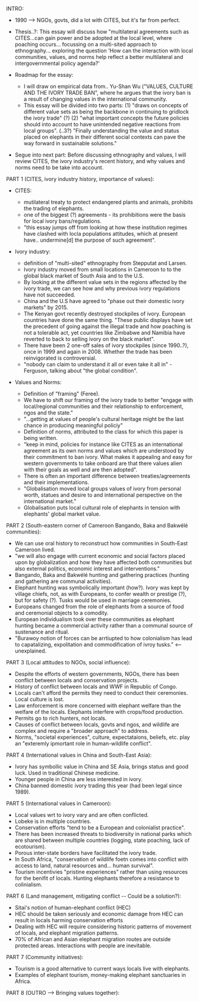 INTRO:
* 1990 --> NGOs, govts, did a lot with CITES, but it's far from perfect.

* Thesis..?: This essay will discuss how "multilateral agreements such as CITES...can gain power and be adopted at the local level, where poaching occurs... focussing on a multi-sited approach to ethnography... exploring the question 'How can the interaction with local communities, values, and norms help reflect a better multilateral and intergovernmental policy agenda?'

* Roadmap for the essay:
	* I will draw on empirical data from.. Yu-Shan Wu ("VALUES, CULTURE AND THE IVORY TRADE BAN", where he argues that the ivory ban is a result of changing values in the international community.
	* This essay will be divided into two parts:
		(1) "draws on concepts of different value sets as being the backbone in continuing to gridlock the ivory trade" (?)
		(2) "what important concepts the future policies should into account to have unintended negative reactions from local groups".
		(..3?) "Finally understanding the value and status placed on elephants in their different social contexts can pave the way forward in sustainable solutions."

* Segue into next part: Before discussing ethnography and values, I will review CITES, the ivory industry's recent history, and why values and norms need to be take into account.

PART 1 (CITES, ivory industry history, importance of values):

* CITES:
	* mutilateral treaty to protect endangered plants and animals, prohibits the trading of elephants. 
	* one of the biggest (?) agreements - its prohibitions were the basis for local ivory bans/regulations. 
	* "this essay jumps off from looking at how these institution regimes have clashed with locla populations attitudes, which at present have.. undermine[d] the purpose of such agreement".

* Ivory industry:
	* definition of "multi-sited" ethnography from Stepputat and Larsen.
	* Ivory industry moved from small locations in Cameroon to to the global black market of South Asia and to the U.S.
	* By looking at the different value sets in the regions affected by the ivory trade, we can see how and why previous ivory regulations have not succeeded.
	* China and the U.S have agreed to "phase out their domestic ivory markets" by 2015. 
	* The Kenyan govt recently destroyed stockpiles of ivory. European countries have done the same thing. "These public displays have set the precedent of going against the illegal trade and how poaching is not a tolerable act, yet countries like Zimbabwe and Namibia have reverted to back to selling ivory on the black market". 
	* There have been 2 one-off sales of ivory stockpiles (since 1990..?), once in 1999 and again in 2008. Whether the trade has been reinvigorated is controversial.
	* "nobody can claim to understand it all or even take it all in" - Ferguson, talking about "the global condition". 

* Values and Norms:
	* Definition of "framing" (Feree).
	* We have to shift our framing of the ivory trade to better "engage with local/regional communities and their relationship to enforcement, ngos and the state."
	* "...getting at values of people's cultural heritage might be the last chance in producing meaningful policiy" 
	* Definition of norms, attributed to the class for which this paper is being written.
	* "keep in mind, policies for instance like CITES as an international agreement  as its own norms and values  which are understood by their commitment to ban ivory. What makes it appealing and easy for western governments to take onboard are that there values alien with their goals as well and are then adopted".
	* There is often an important difference between treaties/agreements and their implementations.
	* "Globalisation moved local groups values of ivory from personal worth, statues and desire to and international perspective on the international market."
	* Globalisation puts local cultural role of elephants in tension with elephants' global market value.

PART 2 (South-eastern corner of Cameroon Bangando, Baka and Bakwélé communities):

* We can use oral history to reconstruct how communities in South-East Cameroon lived. 
* "we will also engage with current  economic and social factors placed upon by globalization and how they have affected both communities but also external politics, economic interest and interventions."
* Bangando, Baka and Bakwélé hunting and gathering practices (hunting and gathering are communal activities).
* Elephant hunting was symbolically important (how?). Ivory was kept by village chiefs, not, as with Europeans, to confer wealth or prestige (?), but for safety (?). Tusks would be used in marriage ceremonies. 
* Europeans changed from the role of elephants from a source of food and ceremonial objects to a comodity.
* European individualism took over these communities as elephant hunting became a commercial activity rather than a communal source of sustenance and ritual. 
* "Burawoy notion of forces can be arrtiupted to how colonialism  has lead to capatalizing, expolitation and commodification of ivroy tusks." <-- unexplained.

PART 3 (Local attitudes to NGOs, social influence):
* Despite the efforts of western governments, NGOs, there has been conflict between locals and conservation projects. 
* History of conflict between locals and WWF in Republic of Congo. 
* Locals can't afford the permits they need to conduct their ceremonies. Local culture is lost. 
* Law enforcement is more concerned with elephant welfare than the welfare of the locals. Elephants interfere with crops/food production. 
* Permits go to rich hunters, not locals.
* Causes of conflict between locals, govts and ngos, and wildlife are complex and require a "broader approach" to address. 
* Norms, "societal experiences", culture, expectataions, beliefs, etc. play an "exteremly ipmortant role in human-wildlife conflict".

PART 4 (International values in China and South-East Asia):

* Ivory has symbollic value in China and SE Asia, brings status and good luck. Used in traditional Chinese medicine. 
* Younger people in China are less interested in ivory.
* China banned domestic ivory trading this year (had been legal since 1989).

PART 5 (International values in Cameroon):

* Local values wrt to ivory vary and are often conflicted.
* Lobeke is in multiple countries. 
* Conservation efforts "tend to be a European and colonialist practice". 
* There has been increased threats to biodiversity in national parks which are shared between multiple countries (logging, state poaching, lack of ecotourism).
* Porous inter-state borders have facilitated the ivory trade.
* In South Africa, "conservation of wildlife foetn comes into conflict with access to land, natural resources and... human survival". 
* Tourism incentivies "pristine experiences" rather than using resources for the benifit of locals. Hunting elephants therefore a resistance to colinialism.

PART 6 (Land management, mitigating conflict -- Could be a solution?):
* Sitai's notion of human-elephant conflict (HEC)
* HEC should be taken seriously and economic damage from HEC can result in locals harming conservation efforts
* Dealing with HEC will require considering historic patterns of movement of locals, and elephant migration patterns.
* 70% of African and Asian elephant migration routes are outside protected areas. Interactions with people are inevitable.

PART 7 (Community initiatives):

* Tourism is a good alternative to current ways locals live with elephants.
* Examples of elephant tourism, money-making elephant sanctuaries in Africa.

PART 8 (OUTRO --> Bringing values together):
